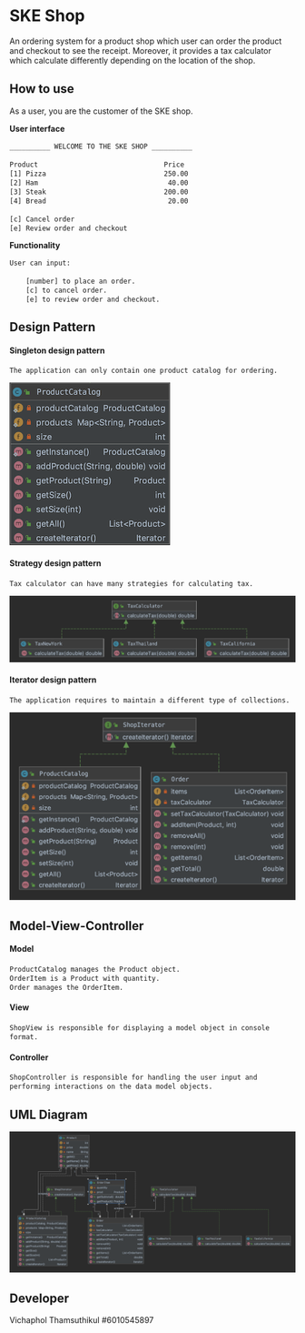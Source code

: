 # SKE Shop

An ordering system for a product shop which user can order the product and checkout to see the receipt.
Moreover, it provides a tax calculator which calculate differently depending on the location of the shop.

## How to use
As a user, you are the customer of the SKE shop.

**User interface**

    __________ WELCOME TO THE SKE SHOP __________

    Product                               Price
    [1] Pizza                             250.00
    [2] Ham                                40.00
    [3] Steak                             200.00
    [4] Bread                              20.00

    [c] Cancel order
    [e] Review order and checkout


**Functionality**


    User can input:
    
        [number] to place an order.
        [c] to cancel order.
        [e] to review order and checkout.

## Design Pattern

#### Singleton design pattern
    The application can only contain one product catalog for ordering.
![](uml_images/singleton_uml.png)
   
#### Strategy design pattern
    Tax calculator can have many strategies for calculating tax.
![](uml_images/strategy_uml.png)

#### Iterator design pattern
    The application requires to maintain a different type of collections.
![](uml_images/iterator_uml.png)


## Model-View-Controller

#### Model

    ProductCatalog manages the Product object.
    OrderItem is a Product with quantity.
    Order manages the OrderItem.

#### View
    
    ShopView is responsible for displaying a model object in console format.

#### Controller

    ShopController is responsible for handling the user input and performing interactions on the data model objects.

## UML Diagram
![](uml_images/uml.png)
    
## Developer

   Vichaphol Thamsuthikul #6010545897





